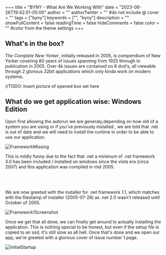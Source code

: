 +++
title = "BYNY - What Are We Working With"
date = "2023-06-26T19:42:01-05:00"
author = ""
authorTwitter = "" #do not include @
cover = ""
tags = ["byny"]
keywords = ["", "byny"]
description = ""
showFullContent = false
readingTime = false
hideComments = false
color = "" #color from the theme settings
+++

## What's in the box?

*The Complete New Yorker*, initially released in 2005, is compendium of New Yorker covering 80 years of issues spanning from 1925 through to publication in 2005. Over 4k issues are contained on 8 dvd's, all viewable through 2 glorious 32bit applications which only kinda work on modern systems. 

//TODO: Insert picture of opened box set here

## What do we get application wise: Windows Edition

Upon first allowing the autorun we are generaly,depending on how old of a system you are using or if you've previously installed , we are told that .net is out of date and we will need to install the runtime in order to be able to use our application. 

![FrameworkMissing](/posts/byny-what-are-we-working-with/FrameworkMissing.png)

This is mildly funny due to the fact that .net a minimum of .net framework 3.0 has been included / installed on windows since the vista era (circa 2007) and this application was compiled in mid 2005. 

<br/><br/><br/>
We are now greeted with the installer for .net framework 1.1, which matches with the filestamp of installer (2005-07-28) as .net 2.0 wasn't released until October of 2005.

![Framework1Screenshot](/posts/byny-what-are-we-working-with/Framework1Screenshot.png)



Once we get that all done, we can finally get around to actually installing the application. This is nothing special to be honest, but even if the setup file is copied to an ssd, it's still slow as all hell.  Once that's done and we open our app, we're greeted with a glorious cover of issue number 1 page. 


![InitialStartup](/posts/byny-what-are-we-working-with/InitialStartup.jpg)

